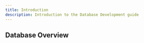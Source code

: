 ```yaml
---
title: Introduction
description: Introduction to the Database Development guide
---
```


## Database Overview
